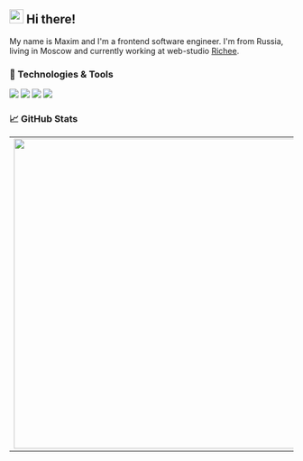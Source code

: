 ## <img src="https://raw.githubusercontent.com/extremecodetv/extremecodetv/master/wave.gif" width="25px"> Hi there! 

My name is Maxim and I'm a frontend software engineer. I'm from Russia, living in Moscow and currently working at web-studio [Richee](https://richbee.ru/). 

### 🔧 Technologies & Tools

![](https://img.shields.io/badge/Editor-IntelliJIDEA-informational?style=flat-square&logo=IntelliJ-IDEA&logoColor=white&color=5194f0)
![](https://img.shields.io/badge/Code-react-informational?style=flat-square&logo=react&logoColor=white&color=5194f0)
![](https://img.shields.io/badge/Code-TypeScript-informational?style=flat-square&logo=typescript&logoColor=white&color=5194f0)
![](https://img.shields.io/badge/Code-JavaScript-informational?style=flat-square&logo=javascript&logoColor=white&color=5194f0)

### 📈 GitHub Stats
<p align="center">
  <table>
  <tr>
      <td><img width="550px" align="left" src="https://github-readme-stats.vercel.app/api?username=mastekator&hide_border=true&count_private=false&layout=compact&hide_title=true&show_icons=true&theme=buefy&icon_color=5194f0&bg_color=fff" /></td>
      <td><img width="550px" src="https://github-readme-stats.vercel.app/api/top-langs/?username=mastekator&hide=html&layout=compact&hide_border=true&hide_title=true&theme=buefy&icon_color=5194f0&bg_color=fff"/></td>
  </tr>   
</table>
</p>
